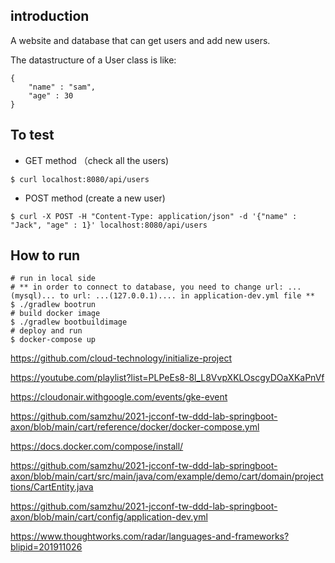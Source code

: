 ## introduction 
A website and database that can get users and add new users.

The datastructure of a User class is like:
```
{
    "name" : "sam",
    "age" : 30
}
```
## To test
- GET method （check all the users)
```bash=
$ curl localhost:8080/api/users
```
- POST method (create a new user)
```bash=
$ curl -X POST -H "Content-Type: application/json" -d '{"name" : "Jack", "age" : 1}' localhost:8080/api/users
```

## How to run

```bash=
# run in local side
# ** in order to connect to database, you need to change url: ...(mysql)... to url: ...(127.0.0.1).... in application-dev.yml file **
$ ./gradlew bootrun
# build docker image
$ ./gradlew bootbuildimage
# deploy and run
$ docker-compose up
```


https://github.com/cloud-technology/initialize-project

https://youtube.com/playlist?list=PLPeEs8-8l_L8VvpXKLOscgyDOaXKaPnVf

https://cloudonair.withgoogle.com/events/gke-event

https://github.com/samzhu/2021-jcconf-tw-ddd-lab-springboot-axon/blob/main/cart/reference/docker/docker-compose.yml

https://docs.docker.com/compose/install/

https://github.com/samzhu/2021-jcconf-tw-ddd-lab-springboot-axon/blob/main/cart/src/main/java/com/example/demo/cart/domain/projecttions/CartEntity.java

https://github.com/samzhu/2021-jcconf-tw-ddd-lab-springboot-axon/blob/main/cart/config/application-dev.yml


https://www.thoughtworks.com/radar/languages-and-frameworks?blipid=201911026
